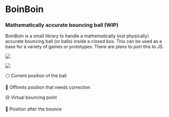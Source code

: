# BoinBoin

### Mathematically accurate bouncing ball (WIP)

BoinBoin is a small library to handle a mathematically (not physically) accurate bouncing ball (or balls) inside a closed box. This can be used as a base for a variety of games or prototypes. There are plans to port this to JS.

![](https://i.postimg.cc/NM7xZS7q/boinboin-square-bounce-optimized-2.gif)

![](https://i.postimg.cc/cJWgPHDC/boinboin-square-bounce-optimized-1.gif)

:white_circle: Current position of the ball 

:red_circle: Offlimits position that needs correction

:yellow_circle: Virtual bouncing point

:large_blue_circle: Position after the bounce
